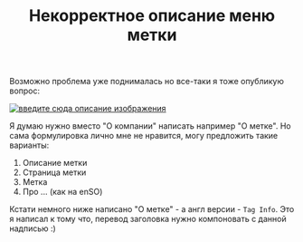 ﻿---
title: "Некорректное описание меню метки"
se.owner.user_id: 238742
se.owner.display_name: "Andrew"
se.owner.link: "https://ru.meta.stackoverflow.com/users/238742/andrew"
se.link: "https://ru.meta.stackoverflow.com/questions/10390/%d0%9d%d0%b5%d0%ba%d0%be%d1%80%d1%80%d0%b5%d0%ba%d1%82%d0%bd%d0%be%d0%b5-%d0%be%d0%bf%d0%b8%d1%81%d0%b0%d0%bd%d0%b8%d0%b5-%d0%bc%d0%b5%d0%bd%d1%8e-%d0%bc%d0%b5%d1%82%d0%ba%d0%b8"
se.question_id: 10390
se.post_type: question
---
<p>Возможно проблема уже поднималась но все-таки я тоже опубликую вопрос:</p>

<p><a href="https://i.stack.imgur.com/z8I7h.jpg" rel="nofollow noreferrer"><img src="https://i.stack.imgur.com/z8I7h.jpg" alt="введите сюда описание изображения"></a></p>

<p>Я думаю нужно вместо "О компании" написать например "О метке". Но сама формулировка лично мне не нравится, могу предложить такие варианты:</p>

<ol>
<li>Описание метки</li>
<li>Страница метки</li>
<li>Метка</li>
<li>Про ... (как на enSO)</li>
</ol>

<p>Кстати немного ниже написано "О метке" - а англ версии - <code>Tag Info</code>. Это я написал к тому что, перевод заголовка нужно компоновать с данной надписью :)</p>
